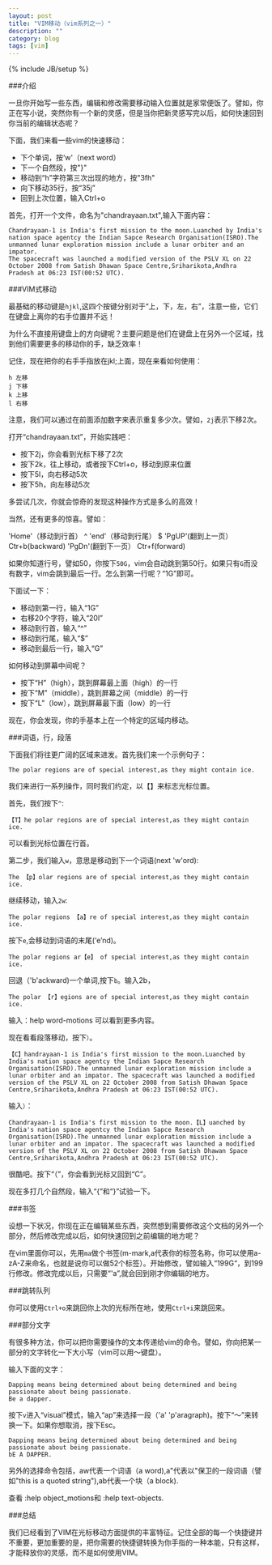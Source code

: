 ```yaml
---
layout: post
title: "VIM移动（vim系列之一）"
description: ""
category: blog 
tags: [vim]
---
```

{% include JB/setup %}

###介绍

一旦你开始写一些东西，编辑和修改需要移动输入位置就是家常便饭了。譬如，你正在写小说，突然你有一个新的灵感，但是当你把新灵感写完以后，如何快速回到你当前的编辑状态呢？


下面，我们来看一些vim的快速移动：

* 下个单词，按‘w'（next word）
* 下一个自然段，按"}"
* 移动到“h”字符第三次出现的地方，按"3fh"
* 向下移动35行，按“35j”
* 回到上次位置，输入Ctrl+o

首先，打开一个文件，命名为"chandrayaan.txt",输入下面内容：

	Chandrayaan-1 is India's first mission to the moon.Luanched by India's nation space agentcy the Indian Sapce Research Organisation(ISRO).The unmanned lunar exploration mission include a lunar orbiter and an impator. 
	The spacecraft was launched a modified version of the PSLV XL on 22 October 2008 from Satish Dhawan Space Centre,Sriharikota,Andhra Pradesh at 06:23 IST(00:52 UTC).


###VIM式移动

最基础的移动键是`hjkl`,这四个按键分别对于“上，下，左，右”，注意一些，它们在键盘上离你的右手位置并不远！

为什么不直接用键盘上的方向键呢？主要问题是他们在键盘上在另外一个区域，找到他们需要更多的移动你的手，缺乏效率！

记住，现在把你的右手手指放在jkl;上面，现在来看如何使用：

	h 左移
	j 下移
	k 上移
	l 右移

注意，我们可以通过在前面添加数字来表示重复多少次。譬如，`2j`表示下移2次。

打开“chandrayaan.txt”，开始实践吧：

+ 按下2j，你会看到光标下移了2次
+ 按下2k，往上移动，或者按下Ctrl+o，移动到原来位置
+ 按下5l，向右移动5次
+ 按下5h，向左移动5次

多尝试几次，你就会惊奇的发现这种操作方式是多么的高效！

当然，还有更多的惊喜。譬如：

'Home'（移动到行首） ^
'end'（移动到行尾） $
'PgUP'(翻到上一页） Ctr+b(backward)
'PgDn'(翻到下一页） Ctr+f(forward)

如果你知道行号，譬如50，你按下`50G`，vim会自动跳到第50行。如果只有`G`而没有数字，vim会跳到最后一行。怎么到第一行呢？“1G”即可。

下面试一下：
+ 移动到第一行，输入“1G”
+ 右移20个字符，输入“20l”
+ 移动到行首，输入“^”
+ 移动到行尾，输入“$”
+ 移动到最后一行，输入“G”

如何移动到屏幕中间呢？

+ 按下“H”（high），跳到屏幕最上面（high）的一行
+ 按下“M”（middle），跳到屏幕之间（middle）的一行
+ 按下“L”（low），跳到屏幕最下面（low）的一行

现在，你会发现，你的手基本上在一个特定的区域内移动。

###词语，行，段落

下面我们将往更广阔的区域来进发。首先我们来一个示例句子：

	The polar regions are of special interest,as they might contain ice.

我们来进行一系列操作，同时我们约定，以【】来标志光标位置。

首先，我们按下`^`:

	【T】he polar regions are of special interest,as they might contain ice.

可以看到光标位置在行首。

第二步，我们输入`w`，意思是移动到下一个词语(next 'w'ord):

	The 【p】olar regions are of special interest,as they might contain ice.

继续移动，输入`2w`:

	The polar regions 【a】re of special interest,as they might contain ice.

按下`e`,会移动到词语的末尾(‘e’nd)。

	The polar regions ar【e】 of special interest,as they might contain ice.

回退（'b'ackward)一个单词,按下`b`。输入2b，

	The polar 【r】egions are of special interest,as they might contain ice.

输入：help word-motions 可以看到更多内容。


现在看看段落移动，按下`）`。

	【C】handrayaan-1 is India's first mission to the moon.Luanched by India's nation space agentcy the Indian Sapce Research Organisation(ISRO).The unmanned lunar exploration mission include a lunar orbiter and an impator. The spacecraft was launched a modified version of the PSLV XL on 22 October 2008 from Satish Dhawan Space Centre,Sriharikota,Andhra Pradesh at 06:23 IST(00:52 UTC).

输入`）`：

	Chandrayaan-1 is India's first mission to the moon.【L】uanched by India's nation space agentcy the Indian Sapce Research Organisation(ISRO).The unmanned lunar exploration mission include a lunar orbiter and an impator. The spacecraft was launched a modified version of the PSLV XL on 22 October 2008 from Satish Dhawan Space Centre,Sriharikota,Andhra Pradesh at 06:23 IST(00:52 UTC).

很酷吧。按下“（”，你会看到光标又回到“C”。

现在多打几个自然段，输入“{”和“}”试验一下。

###书签

设想一下状况，你现在正在编辑某些东西，突然想到需要修改这个文档的另外一个部分，然后修改完成以后，如何快速回到之前编辑的地方呢？

在vim里面你可以，先用`ma`做个书签(m-mark,a代表你的标签名称，你可以使用a-zA-Z来命名，也就是说你可以做52个标签）。开始修改，譬如输入“199G“，到199行修改。修改完成以后，只需要“'a”,就会回到刚才你编辑的地方。

###跳转队列

你可以使用`Ctrl+o`来跳回你上次的光标所在地，使用`Ctrl+i`来跳回来。

###部分文字

有很多种方法，你可以把你需要操作的文本传递给vim的命令。譬如，你向把某一部分的文字转化一下大小写（vim可以用～键盘）。

输入下面的文字：

	Dapping means being determined about being determined and being passionate about being passionate.
	Be a dapper.

按下`v`进入“visual”模式，输入“ap”来选择一段（'a' 'p'aragraph)。按下“～”来转换一下。如果你想取消，按下Esc。

	Dapping means being determined about being determined and being passionate about being passionate.
	bE A DAPPER.

另外的选择命令包括，aw代表一个词语（a word),a"代表以"保卫的一段词语（譬如"this is a  quoted string"),ab代表一个块（a block).

查看 :help object_motions和 :help text-objects.

###总结

我们已经看到了VIM在光标移动方面提供的丰富特征。记住全部的每一个快捷键并不重要，更加重要的是，把你需要的快捷键转换为你手指的一种本能，只有这样，才能释放你的灵感，而不是如何使用VIM。
	
